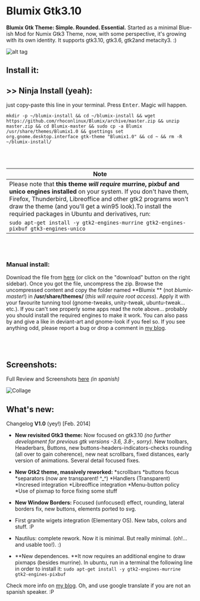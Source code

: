 Blumix Gtk3.10 
======

**Blumix Gtk Theme: Simple. Rounded. Essential.** Started as a minimal Blue-ish Mod for Numix Gtk3 Theme, now, with some perspective, it's growing with its own identity. It supports gtk3.10, gtk3.6, gtk2and metacity3. :)

![alt tag](http://rhoconlinux.files.wordpress.com/2014/02/banner-final.png)


Install it:
-----------


## >> Ninja Install (yeah): 
just copy-paste this line in your terminal. Press <kbd>Enter</kbd>. Magic will happen. 

```
mkdir -p ~/blumix-install && cd ~/blumix-install && wget https://github.com/rhoconlinux/Blumix/archive/master.zip && unzip master.zip && cd Blumix-master && sudo cp -a Blumix /usr/share/themes/Blumix1.0 && gsettings set org.gnome.desktop.interface gtk-theme "Blumix1.0" && cd ~ && rm -R ~/blumix-install/
```

<br>
<br>

| Note |
|--------|
|Please note that **this theme _will require_ murrine, pixbuf and unico engines installed** on your system. If you don't have them, Firefox, Thunderbird, Libreoffice and other gtk2 programs won't draw the theme (and you'll get a win95 look).To install the requiried packages in Ubuntu and derivatives, run: 
|`sudo apt-get install -y gtk2-engines-murrine gtk2-engines-pixbuf gtk3-engines-unico`


<br>
<br>


### Manual install:
Download the file from [here](https://github.com/rhoconlinux/Blumix/archive/master.zip) (or click on the "download" button on the right sidebar). Once you got the file, uncompress the zip. Browse the uncompressed content and copy the folder named **Blumix ** (not *blumix-master*!) in **/usr/share/themes/** (*this will require root access*). Apply it with your favourite tunning tool (gnome-tweaks, unity-tweak, ubuntu-tweak... etc.). If you can't see properly some apps read the note above... probably you should install the required engines to make it work. You can also pass by and give a like in deviant-art and gnome-look if you feel so. If you see anything odd, please report a bug or drop a comment in [my blog](https://rhoconlinux.wordpress.com/2014/02/13/blumix-1-0-actualizado-el-tema-gtk3-10-minimalismo-nuevo/). 

<br>
<br>





  
Screenshots:
-----------
Full Review and Screenshots [here](http://rhoconlinux.wordpress.com/2014/02/13/blumix-1-0-actualizado-el-tema-gtk3-10-minimalismo-nuevo/) *(in spanish)*

![Collage](http://rhoconlinux.files.wordpress.com/2014/02/collage.png)



What's new:
-----------

Changelog **V1.0** (yey!) [Feb. 2014]

- **New revisited Gtk3 theme:** Now focused on gtk3.10 *(no further development for previous gtk versions -3.6, 3.8-, sorry)*. New toolbars, Headerbars, Buttons, new buttons-headers-indicators-checks rounding (all over to gain coherence), new neat scrollbars, fixed distances, early version of animations. Several detail focused fixes.
- **New Gtk2 theme, massively reworked:**  *scrollbars
	*buttons focus
	*separators (now are transparent! ^_^)
	*Handlers (Transparent)
	*Incresed integration 
	*Libreoffice integration
	*Menu-button policy
	*Use of pixmap to force fixing some stuff
- **New Window Borders:** Focused (unfocused) effect, rounding, lateral borders fix, new buttons, elements ported to svg.
- First granite wigets integration (Elementary OS). New tabs, colors and stuff. :P
- Nautilus: complete rework. Now it is minimal. But really minimal. (oh!... and usable too!). :)   

-  **New dependences. **It now requires an additional engine to draw pixmaps (besides murrine). In ubuntu, run in a terminal the following line in order to install it: `sudo apt-get install -y gtk2-engines-murrine  gtk2-engines-pixbuf` 


Check more info on [my blog](http://rhoconlinux.wordpress.com). Oh, and use google translate if you are not an spanish speaker. :P 











